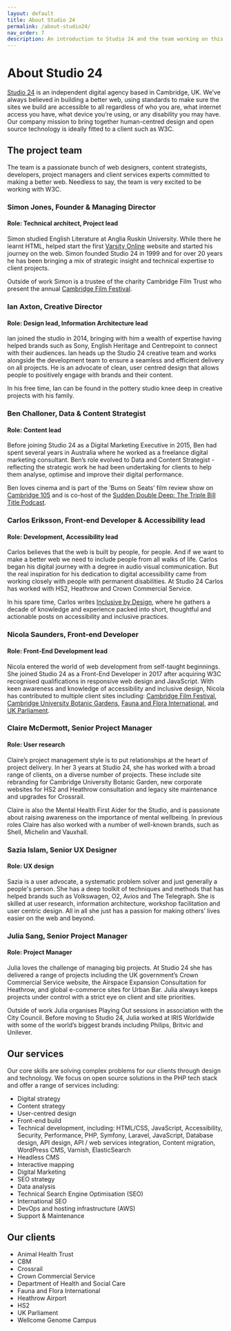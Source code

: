 ```yaml
---
layout: default
title: About Studio 24
permalink: /about-studio24/
nav_order: 7
description: An introduction to Studio 24 and the team working on this project.
---
```

# About Studio 24

[Studio 24](https://www.studio24.net/) is an independent digital agency based in Cambridge, UK. We’ve always believed in building a better web, using standards to make sure the sites we build are accessible to all regardless of who you are, what internet access you have, what device you’re using, or any disability you may have. Our company mission to bring together human-centred design and open source technology is ideally fitted to a client such as W3C.

## The project team

The team is a passionate bunch of web designers, content strategists, developers, project managers and client services experts committed to making a better web. Needless to say, the team is very excited to be working with W3C.

### Simon Jones, Founder & Managing Director

#### Role: Technical architect, Project lead

Simon studied English Literature at Anglia Ruskin University. While there he learnt HTML, helped start the first [Varsity Online](https://www.varsity.co.uk/) website and started his journey on the web. Simon founded Studio 24 in 1999 and for over 20 years he has been bringing a mix of strategic insight and technical expertise to client projects. 

Outside of work Simon is a trustee of the charity Cambridge Film Trust who present the annual [Cambridge Film Festival](https://www.cambridgefilmfestival.org.uk/).

### Ian Axton, Creative Director

#### Role: Design lead, Information Architecture lead

Ian joined the studio in 2014, bringing with him a wealth of expertise having helped brands such as Sony, English Heritage and Centrepoint to connect with their audiences. Ian heads up the Studio 24 creative team and works alongside the development team to ensure a seamless and efficient delivery on all projects. He is an advocate of clean, user centred design that allows people to positively engage with brands and their content. 

In his free time, Ian can be found in the pottery studio knee deep in creative projects with his family.

### Ben Challoner, Data & Content Strategist

#### Role: Content lead

Before joining Studio 24 as a Digital Marketing Executive in 2015, Ben had spent several years in Australia where he worked as a freelance digital marketing consultant. Ben’s role evolved to Data and Content Strategist - reflecting the strategic work he had been undertaking for clients to help them analyse, optimise and improve their digital performance. 

Ben loves cinema and is part of the ‘Bums on Seats’ film review show on [Cambridge 105](https://cambridge105.co.uk/) and is co-host of the [Sudden Double Deep: The Triple Bill Title Podcast](https://suddendoubledeep.com/). 

### Carlos Eriksson, Front-end Developer & Accessibility lead

#### Role: Development, Accessibility lead

Carlos believes that the web is built by people, for people. And if we want to make a better web we need to include people from all walks of life. Carlos began his digital journey with a degree in audio visual communication. But the real inspiration for his dedication to digital accessibility came from working closely with people with permanent disabilities. At Studio 24 Carlos has worked with HS2, Heathrow and Crown Commercial Service. 

In his spare time, Carlos writes [Inclusive by Design](https://superdupercritical.com/), where he gathers a decade of knowledge and experience packed into short, thoughtful and actionable posts on accessibility and inclusive practices.

### Nicola Saunders, Front-end Developer

#### Role: Front-End Development lead

Nicola entered the world of web development from self-taught beginnings. She joined Studio 24 as a Front-End Developer in 2017 after acquiring W3C recognised qualifications in responsive web design and JavaScript. With keen awareness and knowledge of accessibility and inclusive design, Nicola has contributed to multiple client sites including: [Cambridge Film Festival](https://www.cambridgefilmfestival.org.uk/), [Cambridge University Botanic Gardens](https://www.botanic.cam.ac.uk/), [Fauna and Flora International](https://www.fauna-flora.org/), and [UK Parliament](https://learning.parliament.uk/).

### Claire McDermott, Senior Project Manager

#### Role: User research

Claire’s project management style is to put relationships at the heart of project delivery. In her 3 years at Studio 24, she has worked with a broad range of clients, on a diverse number of projects. These include site rebranding for Cambridge University Botanic Garden, new corporate websites for HS2 and  Heathrow consultation and legacy site maintenance and upgrades for Crossrail. 

Claire is also the Mental Health First Aider for the Studio, and is passionate about raising awareness on the importance of mental wellbeing. In previous roles Claire has also worked with a number of well-known brands, such as Shell, Michelin and Vauxhall.

### Sazia Islam, Senior UX Designer

#### Role: UX design

Sazia is a user advocate, a systematic problem solver and just generally a people's person. She has a deep toolkit of techniques and methods that has helped brands such as Volkswagen, O2, Avios and The Telegraph. She is skilled at user research, information architecture, workshop facilitation and user centric design. All in all she just has a passion for making others’ lives easier on the web and beyond.



### Julia Sang, Senior Project Manager

#### Role: Project Manager

Julia loves the challenge of managing big projects. At Studio 24 she has delivered a range of projects including the UK government’s Crown Commercial Service website, the Airspace Expansion Consultation for Heathrow, and global e-commerce sites for Urban Bar. Julia always keeps projects under control with a strict eye on client and site priorities. 

Outside of work Julia organises Playing Out sessions in association with the City Council. Before moving to Studio 24, Julia worked at IRIS Worldwide with some of the world’s biggest brands including Philips, Britvic and Unilever. 

## Our services

Our core skills are solving complex problems for our clients through design and technology. We focus on open source solutions in the PHP tech stack and offer a range of services including:

* Digital strategy 
* Content strategy 
* User-centred design 
* Front-end build
* Technical development, including: HTML/CSS, JavaScript, Accessibility, Security, Performance, PHP, Symfony, Laravel, JavaScript, Database design, API design, API / web services integration, Content migration, WordPress CMS, Varnish, ElasticSearch				
* Headless CMS
* Interactive mapping
* Digital Marketing
* SEO strategy
* Data analysis
* Technical Search Engine Optimisation (SEO) 
* International SEO
* DevOps and hosting infrastructure (AWS) 
* Support & Maintenance 

## Our clients

* Animal Health Trust
* CBM
* Crossrail
* Crown Commercial Service
* Department of Health and Social Care
* Fauna and Flora International
* Heathrow Airport
* HS2
* UK Parliament
* Wellcome Genome Campus